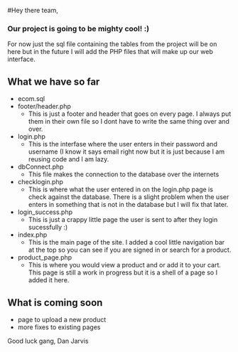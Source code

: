 #Hey there team,

### Our project is going to be mighty cool! :)

For now just the sql file containing the tables from the project will be on here
but in the future I will add the PHP files that will make up our web interface.

## What we have so far
* ecom.sql
* footer/header.php
  * This is just a footer and header that goes on every page. I always put them in their own file so I dont have to write the same thing over and over.
* login.php
  * This is the interfase where the user enters in their password and username (I know it says email right now but it is just because I am reusing code and I am lazy.
* dbConnect.php
  * This file makes the connection to the database over the internets
* checklogin.php
  * This is where what the user entered in on the login.php page is check against the database. There is a slight problem when the user enters in something that is not in the database but I will fix that later.
* login_success.php
  * This is just a crappy little page the user is sent to after they login sucessfully :)
* index.php
  * This is the main page of the site. I added a cool little navigation bar at the top so you can see if you are signed in or search for a product.
* product_page.php
  * This is where you would view a product and or add it to your cart. This page is still a work in progress but it is a shell of a page so I added it here.

## What is coming soon

* page to upload a new product
* more fixes to existing pages

Good luck gang,
Dan Jarvis
